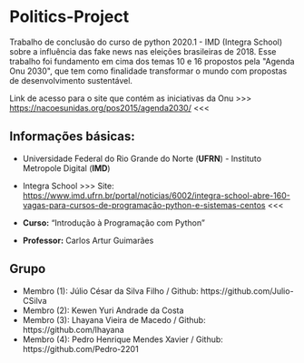 # Politics-Project

Trabalho de conclusão do curso de python 2020.1 - IMD (Integra School) sobre a influência das fake news nas eleições brasileiras de 2018. Esse trabalho foi fundamento em cima dos temas 10 e 16 propostos pela "Agenda Onu 2030", que tem como finalidade transformar o mundo com propostas de desenvolvimento sustentável.

Link de acesso para o site que contém as iniciativas da Onu >>> https://nacoesunidas.org/pos2015/agenda2030/ <<<

## Informações básicas:

* Universidade Federal do Rio Grande do Norte (**UFRN**) - Instituto Metropole Digital (**IMD**)

* Integra School >>> Site: https://www.imd.ufrn.br/portal/noticias/6002/integra-school-abre-160-vagas-para-cursos-de-programação-python-e-sistemas-centos <<<

* **Curso:** “Introdução à Programação com Python”

* **Professor:** Carlos Artur Guimarães

## Grupo
<ul>
<li>Membro (1): Júlio César da Silva Filho / Github: https://github.com/Julio-CSilva </li>
<li>Membro (2): Kewen Yuri Andrade da Costa</li>
<li>Membro (3): Lhayana Vieira de Macedo / Github: https://github.com/lhayana </li>
<li>Membro (4): Pedro Henrique Mendes Xavier / Github: https://github.com/Pedro-2201 </li>
  </ul>
